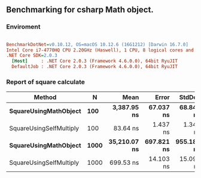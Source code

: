 ## Benchmarking for csharp Math object. ##

### Enviroment ###
``` ini

BenchmarkDotNet=v0.10.12, OS=macOS 10.12.6 (16G1212) [Darwin 16.7.0]
Intel Core i7-4770HQ CPU 2.20GHz (Haswell), 1 CPU, 8 logical cores and 4 physical cores
.NET Core SDK=2.0.3
  [Host]     : .NET Core 2.0.3 (Framework 4.6.0.0), 64bit RyuJIT
  DefaultJob : .NET Core 2.0.3 (Framework 4.6.0.0), 64bit RyuJIT

```

### Report of square calculate ###
|                  Method |    N |         Mean |      Error |     StdDev |
|------------------------ |----- |-------------:|-----------:|-----------:|
|   **SquareUsingMathObject** |  **100** |  **3,387.95 ns** |  **67.037 ns** |  **68.842 ns** |
| SquareUsingSelfMultiply |  100 |     83.64 ns |   1.437 ns |   1.344 ns |
|   **SquareUsingMathObject** | **1000** | **35,210.07 ns** | **697.821 ns** | **955.185 ns** |
| SquareUsingSelfMultiply | 1000 |    699.53 ns |  14.103 ns |  15.090 ns |